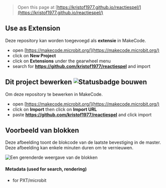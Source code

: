 
> Open this page at [https://kristof1977.github.io/reactiespel/](https://kristof1977.github.io/reactiespel/)

## Use as Extension

Deze repository kan worden toegevoegd als **extensie** in MakeCode.

* open [https://makecode.microbit.org/](https://makecode.microbit.org/)
* click on **New Project**
* click on **Extensions** under the gearwheel menu
* search for **https://github.com/kristof1977/reactiespel** and import

## Dit project bewerken ![Statusbadge bouwen](https://github.com/kristof1977/reactiespel/workflows/MakeCode/badge.svg)

Om deze repository te bewerken in MakeCode.

* open [https://makecode.microbit.org/](https://makecode.microbit.org/)
* click on **Import** then click on **Import URL**
* paste **https://github.com/kristof1977/reactiespel** and click import

## Voorbeeld van blokken

Deze afbeelding toont de blokcode van de laatste bevestiging in de master.
Deze afbeelding kan enkele minuten duren om te vernieuwen.

![Een gerenderde weergave van de blokken](https://github.com/kristof1977/reactiespel/raw/master/.github/makecode/blocks.png)

#### Metadata (used for search, rendering)

* for PXT/microbit
<script src="https://makecode.com/gh-pages-embed.js"></script><script>makeCodeRender("{{ site.makecode.home_url }}", "{{ site.github.owner_name }}/{{ site.github.repository_name }}");</script>
